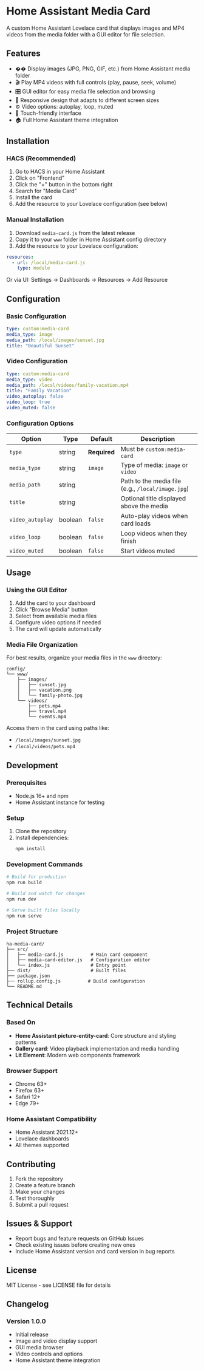 # Home Assistant Media Card

A custom Home Assistant Lovelace card that displays images and MP4 videos from the media folder with a GUI editor for file selection.

## Features

- �� Display images (JPG, PNG, GIF, etc.) from Home Assistant media folder
- 🎬 Play MP4 videos with full controls (play, pause, seek, volume)
- 🎛️ GUI editor for easy media file selection and browsing
- 🎨 Responsive design that adapts to different screen sizes
- ⚙️ Video options: autoplay, loop, muted
- 📱 Touch-friendly interface
- 🏠 Full Home Assistant theme integration

## Installation

### HACS (Recommended)
1. Go to HACS in your Home Assistant
2. Click on "Frontend" 
3. Click the "+" button in the bottom right
4. Search for "Media Card"
5. Install the card
6. Add the resource to your Lovelace configuration (see below)

### Manual Installation
1. Download `media-card.js` from the latest release
2. Copy it to your `www` folder in Home Assistant config directory
3. Add the resource to your Lovelace configuration:

```yaml
resources:
  - url: /local/media-card.js
    type: module
```

Or via UI: Settings -> Dashboards -> Resources -> Add Resource

## Configuration

### Basic Configuration
```yaml
type: custom:media-card
media_type: image
media_path: /local/images/sunset.jpg
title: "Beautiful Sunset"
```

### Video Configuration
```yaml
type: custom:media-card
media_type: video
media_path: /local/videos/family-vacation.mp4
title: "Family Vacation"
video_autoplay: false
video_loop: true
video_muted: false
```

### Configuration Options

| Option | Type | Default | Description |
|--------|------|---------|-------------|
| `type` | string | **Required** | Must be `custom:media-card` |
| `media_type` | string | `image` | Type of media: `image` or `video` |
| `media_path` | string | | Path to the media file (e.g., `/local/image.jpg`) |
| `title` | string | | Optional title displayed above the media |
| `video_autoplay` | boolean | `false` | Auto-play videos when card loads |
| `video_loop` | boolean | `false` | Loop videos when they finish |
| `video_muted` | boolean | `false` | Start videos muted |

## Usage

### Using the GUI Editor
1. Add the card to your dashboard
2. Click "Browse Media" button
3. Select from available media files
4. Configure video options if needed
5. The card will update automatically

### Media File Organization
For best results, organize your media files in the `www` directory:

```
config/
└── www/
    ├── images/
    │   ├── sunset.jpg
    │   ├── vacation.png
    │   └── family-photo.jpg
    └── videos/
        ├── pets.mp4
        ├── travel.mp4
        └── events.mp4
```

Access them in the card using paths like:
- `/local/images/sunset.jpg`
- `/local/videos/pets.mp4`

## Development

### Prerequisites
- Node.js 16+ and npm
- Home Assistant instance for testing

### Setup
1. Clone the repository
2. Install dependencies:
   ```bash
   npm install
   ```

### Development Commands
```bash
# Build for production
npm run build

# Build and watch for changes
npm run dev

# Serve built files locally
npm run serve
```

### Project Structure
```
ha-media-card/
├── src/
│   ├── media-card.js          # Main card component
│   ├── media-card-editor.js   # Configuration editor
│   └── index.js               # Entry point
├── dist/                      # Built files
├── package.json
├── rollup.config.js          # Build configuration
└── README.md
```

## Technical Details

### Based On
- **Home Assistant picture-entity-card**: Core structure and styling patterns
- **Gallery card**: Video playback implementation and media handling
- **Lit Element**: Modern web components framework

### Browser Support
- Chrome 63+
- Firefox 63+
- Safari 12+
- Edge 79+

### Home Assistant Compatibility
- Home Assistant 2021.12+
- Lovelace dashboards
- All themes supported

## Contributing

1. Fork the repository
2. Create a feature branch
3. Make your changes
4. Test thoroughly
5. Submit a pull request

## Issues & Support

- Report bugs and feature requests on GitHub Issues
- Check existing issues before creating new ones
- Include Home Assistant version and card version in bug reports

## License

MIT License - see LICENSE file for details

## Changelog

### Version 1.0.0
- Initial release
- Image and video display support
- GUI media browser
- Video controls and options
- Home Assistant theme integration
